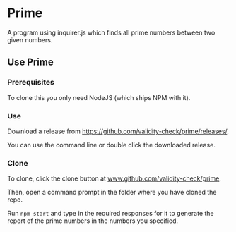 # Prime

A program using inquirer.js which finds all prime numbers between two given numbers.

## Use Prime

### Prerequisites

To clone this you only need NodeJS (which ships NPM with it).

### Use
Download a release from https://github.com/validity-check/prime/releases/.

You can use the command line or double click the downloaded release.

### Clone

To clone, click the clone button at www.github.com/validity-check/prime.

Then, open a command prompt in the folder where you have cloned the repo.

Run `npm start` and type in the required responses for it to generate the report of the prime numbers in the numbers you specified.
